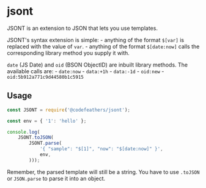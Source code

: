 # jsont

JSONT is an extension to JSON that lets you use templates.

JSONT's syntax extension is simple:
	- anything of the format `$[var]` is replaced with the value of `var`.
	- anything of the format `$[date:now]` calls the corresponding library method you supply it with.

`date` (JS Date) and `oid` (BSON ObjectID) are inbuilt library methods. The available calls are:
	- `date:now`
	- `data:+1h`
	- `data:-1d`
	- `oid:new`
	- `oid:5b912a771c9d44580b1c5915`

## Usage

```JavaScript
const JSONT = require('@codefeathers/jsont');

const env = { '1': 'hello' };

console.log(
	JSONT.toJSON(
		JSONT.parse(
			'{ "sample": "$[1]", "now": "$[date:now]" }',
			env,
		)));
```

Remember, the parsed template will still be a string. You have to use `.toJSON` or `JSON.parse` to parse it into an object.
